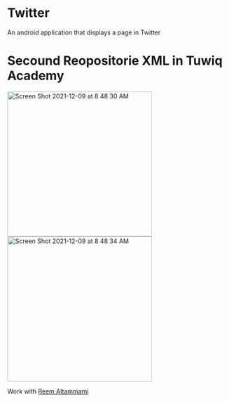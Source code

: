 # Twitter

An android application that displays a page in Twitter

# Secound Reopositorie XML in Tuwiq Academy 

<img width="330" alt="Screen Shot 2021-12-09 at 8 48 30 AM" src="https://user-images.githubusercontent.com/92260200/145341614-75301b5b-0b04-47db-84ab-2faa95b03ffd.png"> <img width="330" alt="Screen Shot 2021-12-09 at 8 48 34 AM" src="https://user-images.githubusercontent.com/92260200/145341632-3812d1d8-cd9a-4dbf-ad1f-d529528bb44f.png">

 Work with [Reem Altammami](https://github.com/reem-altammami) 
 
